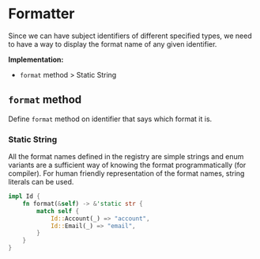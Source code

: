 # Formatter

Since we can have subject identifiers of different specified types, we need to
have a way to display the format name of any given identifier.

**Implementation:**
- `format` method > Static String

## `format` method

Define `format` method on identifier that says which format it is.

### Static String

All the format names defined in the registry are simple strings and enum
variants are a sufficient way of knowing the format programmatically (for 
compiler). For human friendly representation of the format names, string
literals can be used.

```rust
impl Id {
    fn format(&self) -> &'static str {
        match self {
            Id::Account(_) => "account",
            Id::Email(_) => "email",
        }
    }
}
```
